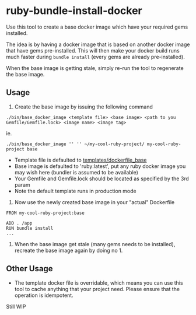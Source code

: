 # ruby-bundle-install-docker

Use this tool to create a base docker image which have your required gems installed.

The idea is by having a docker image that is based on another docker image that have gems pre-installed. This will then make your docker build runs much faster during `bundle install` (every gems are already pre-installed).

When the base image is getting stale, simply re-run the tool to regenerate the base image.

## Usage

1. Create the base image by issuing the following command
  ```
  ./bin/base_docker_image <template file> <base image> <path to you Gemfile/Gemfile.lock> <image name> <image tag>
  ```
  ie.

  ```
  ./bin/base_docker_image '' '' ~/my-cool-ruby-project/ my-cool-ruby-project base
  ```
  * Template file is defaulted to [templates/dockerfile_base](templates/dockerfile_base)
  * Base image is defaulted to 'ruby:latest', put any ruby docker image you may wish here (bundler is assumed to be available)
  * Your Gemfile and Gemfile.lock should be located as specified by the 3rd param 
  * Note the default template runs in production mode

1. Now use the newly created base image in your "actual" Dockerfile
  ```
  FROM my-cool-ruby-project:base

  ADD . /app
  RUN bundle install
  ...
  ```
1. When the base image get stale (many gems needs to be installed), recreate the base image again by doing no 1.

## Other Usage

* The template docker file is overridable, which means you can use this tool to cache anything that your project need. Please ensure that the operation is idempotent.

Still WIP
